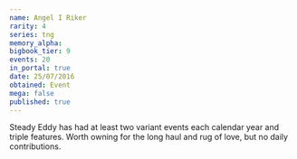 ```yaml
---
name: Angel I Riker
rarity: 4
series: tng
memory_alpha:
bigbook_tier: 9
events: 20
in_portal: true
date: 25/07/2016
obtained: Event
mega: false
published: true
---
```


Steady Eddy has had at least two variant events each calendar year and triple features. Worth owning for the long haul and rug of love, but no daily contributions.
